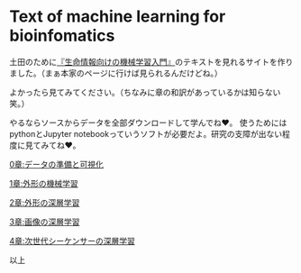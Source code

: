 # Text of machine learning for bioinfomatics

<p>土田のために<a href="https://github.com/HumanomeLab/mlcourse">『生命情報向けの機械学習入門』</a>のテキストを見れるサイトを作りました。（まぁ本家のページに行けば見られるんだけどね。）</p>

よかったら見てみてください。（ちなみに章の和訳があっているかは知らない笑。）

やるならソースからデータを全部ダウンロードして学んでね❤。
使うためにはpythonとJupyter notebookっていうソフトが必要だよ。研究の支障が出ない程度に見てみてね❤。

<a href="https://nishizawakazuhiro.github.io/text_of_machine_learning_for_bioinfomatics/0_data_prep_and_visualization.html">0章:データの準備と可視化</a>

<a href="https://nishizawakazuhiro.github.io/text_of_machine_learning_for_bioinfomatics/1_machine_learning_with_features.html">1章:外形の機械学習</a>

<a href="https://nishizawakazuhiro.github.io/text_of_machine_learning_for_bioinfomatics/2_deep_learning_for_features.html">2章:外形の深層学習</a>

<a href="https://nishizawakazuhiro.github.io/text_of_machine_learning_for_bioinfomatics/3_deep_learning_for_images.html">3章:画像の深層学習</a>

<a href="https://nishizawakazuhiro.github.io/text_of_machine_learning_for_bioinfomatics/4_deep_learning_for_sequences.html">4章:次世代シーケンサーの深層学習</a>

以上
